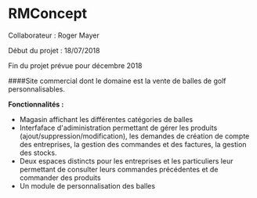 # RMConcept

Collaborateur : Roger Mayer

Début du projet : 18/07/2018

Fin du projet prévue pour décembre 2018

####Site commercial dont le domaine est la vente de balles de golf personnalisables.

__Fonctionnalités :__
* Magasin affichant les différentes catégories de balles
* Interfaface d'adiministration permettant de gérer les produits (ajout/suppression/modification), les demandes de création de compte des entreprises, la gestion des commandes et des factures, la gestion des stocks.
* Deux espaces distincts pour les entreprises et les particuliers leur permettant de consulter leurs commandes précédentes et de commander des produits
* Un module de personnalisation des balles